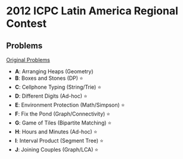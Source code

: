# **2012 ICPC Latin America Regional Contest**


## Problems

[Original Problems](http://matcomgrader.com/media/contests/6222/latam2012.pdf)

- **A**: Arranging Heaps (Geometry)
- **B**: Boxes and Stones (DP) ⭐
- **C**: Cellphone Typing (String/Trie) ⭐
- **D**: Different Digits (Ad-hoc) ⭐
- **E**: Environment Protection (Math/Simpson) ⭐
- **F**: Fix the Pond (Graph/Connectivity) ⭐
- **G**: Game of Tiles (Bipartite Matching) ⭐
- **H**: Hours and Minutes (Ad-hoc) ⭐
- **I**: Interval Product (Segment Tree) ⭐
- **J**: Joining Couples (Graph/LCA) ⭐